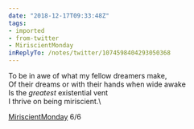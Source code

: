 ```yaml
---
date: "2018-12-17T09:33:48Z"
tags:
- imported
- from-twitter
- MiriscientMonday
inReplyTo: /notes/twitter/1074598404293050368
---
```

To be in awe of what my fellow dreamers make,\
Of their dreams or with their hands when wide awake\
Is the *greatest* existential vent\
I thrive on being miriscient.\

[MiriscientMonday](/tags/miriscientmonday) 6/6
